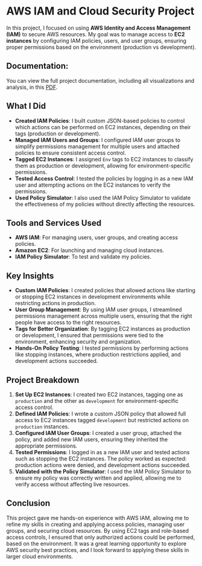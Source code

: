 # AWS IAM and Cloud Security Project

In this project, I focused on using **AWS Identity and Access Management (IAM)** to secure AWS resources. My goal was to manage access to **EC2 instances** by configuring IAM policies, users, and user groups, ensuring proper permissions based on the environment (production vs development).

## Documentation:
You can view the full project documentation, including all visualizations and analysis, in this [PDF](https://gabrielmazer.github.io/AWS-Projects/IAM.pdf).

## What I Did

- **Created IAM Policies**: I built custom JSON-based policies to control which actions can be performed on EC2 instances, depending on their tags (production or development).
- **Managed IAM Users and Groups**: I configured IAM user groups to simplify permissions management for multiple users and attached policies to ensure consistent access control.
- **Tagged EC2 Instances**: I assigned `Env` tags to EC2 instances to classify them as production or development, allowing for environment-specific permissions.
- **Tested Access Control**: I tested the policies by logging in as a new IAM user and attempting actions on the EC2 instances to verify the permissions.
- **Used Policy Simulator**: I also used the IAM Policy Simulator to validate the effectiveness of my policies without directly affecting the resources.

## Tools and Services Used

- **AWS IAM**: For managing users, user groups, and creating access policies.
- **Amazon EC2**: For launching and managing cloud instances.
- **IAM Policy Simulator**: To test and validate my policies.

## Key Insights

- **Custom IAM Policies**: I created policies that allowed actions like starting or stopping EC2 instances in development environments while restricting actions in production.
- **User Group Management**: By using IAM user groups, I streamlined permissions management across multiple users, ensuring that the right people have access to the right resources.
- **Tags for Better Organization**: By tagging EC2 instances as production or development, I ensured that permissions were tied to the environment, enhancing security and organization.
- **Hands-On Policy Testing**: I tested permissions by performing actions like stopping instances, where production restrictions applied, and development actions succeeded.

## Project Breakdown

1. **Set Up EC2 Instances**: I created two EC2 instances, tagging one as `production` and the other as `development` for environment-specific access control.
2. **Defined IAM Policies**: I wrote a custom JSON policy that allowed full access to EC2 instances tagged `development` but restricted actions on `production` instances.
3. **Configured IAM User Groups**: I created a user group, attached the policy, and added new IAM users, ensuring they inherited the appropriate permissions.
4. **Tested Permissions**: I logged in as a new IAM user and tested actions such as stopping the EC2 instances. The policy worked as expected: production actions were denied, and development actions succeeded.
5. **Validated with the Policy Simulator**: I used the IAM Policy Simulator to ensure my policy was correctly written and applied, allowing me to verify access without affecting live resources.

## Conclusion

This project gave me hands-on experience with AWS IAM, allowing me to refine my skills in creating and applying access policies, managing user groups, and securing cloud resources. By using EC2 tags and role-based access controls, I ensured that only authorized actions could be performed, based on the environment. It was a great learning opportunity to explore AWS security best practices, and I look forward to applying these skills in larger cloud environments.

